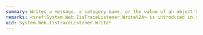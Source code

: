 ```yaml
---
summary: Writes a message, a category name, or the value of an object's <xref href="System.Object.ToString"></xref> method to the output of the <xref href="System.Web.IisTraceListener"></xref> class.
remarks: <xref:System.Web.IisTraceListener.Write%2A> is introduced in the [!INCLUDE[net_v35_long](~/includes/net-v35-long-md.md)]. For more information, see [Versions and Dependencies](~/docs/framework/migration-guide/versions-and-dependencies.md).
uid: System.Web.IisTraceListener.Write*
---
```

